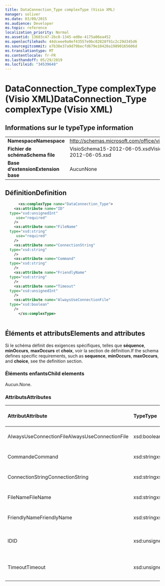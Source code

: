 ```yaml
---
title: DataConnection_Type complexType (Visio XML)
manager: soliver
ms.date: 03/09/2015
ms.audience: Developer
ms.topic: reference
localization_priority: Normal
ms.assetid: 13683c47-2bc8-1345-ed0e-4175a06ea452
ms.openlocfilehash: 44dceee9a9ef43557e9bc02828f91c2c29d345d6
ms.sourcegitcommit: e7b38e37a9d79becfd679e10420a19890165606d
ms.translationtype: MT
ms.contentlocale: fr-FR
ms.lasthandoff: 05/29/2019
ms.locfileid: "34539648"
---
```

# <a name="dataconnection_type-complextype-visio-xml"></a><span data-ttu-id="9e8da-102">DataConnection_Type complexType (Visio XML)</span><span class="sxs-lookup"><span data-stu-id="9e8da-102">DataConnection_Type complexType (Visio XML)</span></span>

## <a name="type-information"></a><span data-ttu-id="9e8da-103">Informations sur le type</span><span class="sxs-lookup"><span data-stu-id="9e8da-103">Type information</span></span>

|||
|:-----|:-----|
|<span data-ttu-id="9e8da-104">**Namespace**</span><span class="sxs-lookup"><span data-stu-id="9e8da-104">**Namespace**</span></span> <br/> |http://schemas.microsoft.com/office/visio/2011/1/core  <br/> |
|<span data-ttu-id="9e8da-105">**Fichier de schéma**</span><span class="sxs-lookup"><span data-stu-id="9e8da-105">**Schema file**</span></span> <br/> |<span data-ttu-id="9e8da-106">VisioSchema15-2012-06-05.xsd</span><span class="sxs-lookup"><span data-stu-id="9e8da-106">VisioSchema15-2012-06-05.xsd</span></span>  <br/> |
|<span data-ttu-id="9e8da-107">**Base d’extension**</span><span class="sxs-lookup"><span data-stu-id="9e8da-107">**Extension base**</span></span> <br/> |<span data-ttu-id="9e8da-108">Aucun</span><span class="sxs-lookup"><span data-stu-id="9e8da-108">None</span></span>  <br/> |
   
## <a name="definition"></a><span data-ttu-id="9e8da-109">Définition</span><span class="sxs-lookup"><span data-stu-id="9e8da-109">Definition</span></span>

```XML
      <xs:complexType name="DataConnection_Type">
    <xs:attribute name="ID"
  type="xsd:unsignedInt"
     use="required"
    />
    <xs:attribute name="FileName"
  type="xsd:string"
     use="required"
    />
    <xs:attribute name="ConnectionString"
  type="xsd:string"
    />
    <xs:attribute name="Command"
  type="xsd:string"
    />
    <xs:attribute name="FriendlyName"
  type="xsd:string"
    />
    <xs:attribute name="Timeout"
  type="xsd:unsignedInt"
    />
    <xs:attribute name="AlwaysUseConnectionFile"
  type="xsd:boolean"
    />
      </xs:complexType>
      
```

## <a name="elements-and-attributes"></a><span data-ttu-id="9e8da-110">Éléments et attributs</span><span class="sxs-lookup"><span data-stu-id="9e8da-110">Elements and attributes</span></span>

<span data-ttu-id="9e8da-111">Si le schéma définit des exigences spécifiques, telles que **séquence**, **minOccurs**, **maxOccurs** et **choix**, voir la section de définition.</span><span class="sxs-lookup"><span data-stu-id="9e8da-111">If the schema defines specific requirements, such as **sequence**, **minOccurs**, **maxOccurs**, and **choice**, see the definition section.</span></span> 
  
### <a name="child-elements"></a><span data-ttu-id="9e8da-112">Éléments enfants</span><span class="sxs-lookup"><span data-stu-id="9e8da-112">Child elements</span></span>

<span data-ttu-id="9e8da-113">Aucun.</span><span class="sxs-lookup"><span data-stu-id="9e8da-113">None.</span></span>
  
### <a name="attributes"></a><span data-ttu-id="9e8da-114">Attributs</span><span class="sxs-lookup"><span data-stu-id="9e8da-114">Attributes</span></span>

|<span data-ttu-id="9e8da-115">**Attribut**</span><span class="sxs-lookup"><span data-stu-id="9e8da-115">**Attribute**</span></span>|<span data-ttu-id="9e8da-116">**Type**</span><span class="sxs-lookup"><span data-stu-id="9e8da-116">**Type**</span></span>|<span data-ttu-id="9e8da-117">**Obligatoire**</span><span class="sxs-lookup"><span data-stu-id="9e8da-117">**Required**</span></span>|<span data-ttu-id="9e8da-118">**Description**</span><span class="sxs-lookup"><span data-stu-id="9e8da-118">**Description**</span></span>|<span data-ttu-id="9e8da-119">**Valeurs possibles**</span><span class="sxs-lookup"><span data-stu-id="9e8da-119">**Possible values**</span></span>|
|:-----|:-----|:-----|:-----|:-----|
|<span data-ttu-id="9e8da-120">AlwaysUseConnectionFile</span><span class="sxs-lookup"><span data-stu-id="9e8da-120">AlwaysUseConnectionFile</span></span>  <br/> |<span data-ttu-id="9e8da-121">xsd:boolean</span><span class="sxs-lookup"><span data-stu-id="9e8da-121">xsd:boolean</span></span>  <br/> |<span data-ttu-id="9e8da-122">facultatif</span><span class="sxs-lookup"><span data-stu-id="9e8da-122">optional</span></span>  <br/> ||<span data-ttu-id="9e8da-123">Valeurs du type xsd:boolean.</span><span class="sxs-lookup"><span data-stu-id="9e8da-123">Values of the xsd:boolean type.</span></span>  <br/> |
|<span data-ttu-id="9e8da-124">Commande</span><span class="sxs-lookup"><span data-stu-id="9e8da-124">Command</span></span>  <br/> |<span data-ttu-id="9e8da-125">xsd:string</span><span class="sxs-lookup"><span data-stu-id="9e8da-125">xsd:string</span></span>  <br/> |<span data-ttu-id="9e8da-126">facultatif</span><span class="sxs-lookup"><span data-stu-id="9e8da-126">optional</span></span>  <br/> ||<span data-ttu-id="9e8da-127">Valeurs du type xsd:string.</span><span class="sxs-lookup"><span data-stu-id="9e8da-127">Values of the xsd:string type.</span></span>  <br/> |
|<span data-ttu-id="9e8da-128">ConnectionString</span><span class="sxs-lookup"><span data-stu-id="9e8da-128">ConnectionString</span></span>  <br/> |<span data-ttu-id="9e8da-129">xsd:string</span><span class="sxs-lookup"><span data-stu-id="9e8da-129">xsd:string</span></span>  <br/> |<span data-ttu-id="9e8da-130">facultatif</span><span class="sxs-lookup"><span data-stu-id="9e8da-130">optional</span></span>  <br/> ||<span data-ttu-id="9e8da-131">Valeurs du type xsd:string.</span><span class="sxs-lookup"><span data-stu-id="9e8da-131">Values of the xsd:string type.</span></span>  <br/> |
|<span data-ttu-id="9e8da-132">FileName</span><span class="sxs-lookup"><span data-stu-id="9e8da-132">FileName</span></span>  <br/> |<span data-ttu-id="9e8da-133">xsd:string</span><span class="sxs-lookup"><span data-stu-id="9e8da-133">xsd:string</span></span>  <br/> |<span data-ttu-id="9e8da-134">obligatoire</span><span class="sxs-lookup"><span data-stu-id="9e8da-134">required</span></span>  <br/> ||<span data-ttu-id="9e8da-135">Valeurs du type xsd:string.</span><span class="sxs-lookup"><span data-stu-id="9e8da-135">Values of the xsd:string type.</span></span>  <br/> |
|<span data-ttu-id="9e8da-136">FriendlyName</span><span class="sxs-lookup"><span data-stu-id="9e8da-136">FriendlyName</span></span>  <br/> |<span data-ttu-id="9e8da-137">xsd:string</span><span class="sxs-lookup"><span data-stu-id="9e8da-137">xsd:string</span></span>  <br/> |<span data-ttu-id="9e8da-138">facultatif</span><span class="sxs-lookup"><span data-stu-id="9e8da-138">optional</span></span>  <br/> ||<span data-ttu-id="9e8da-139">Valeurs du type xsd:string.</span><span class="sxs-lookup"><span data-stu-id="9e8da-139">Values of the xsd:string type.</span></span>  <br/> |
|<span data-ttu-id="9e8da-140">ID</span><span class="sxs-lookup"><span data-stu-id="9e8da-140">ID</span></span>  <br/> |<span data-ttu-id="9e8da-141">xsd:unsignedInt</span><span class="sxs-lookup"><span data-stu-id="9e8da-141">xsd:unsignedInt</span></span>  <br/> |<span data-ttu-id="9e8da-142">obligatoire</span><span class="sxs-lookup"><span data-stu-id="9e8da-142">required</span></span>  <br/> ||<span data-ttu-id="9e8da-143">Valeurs du type xsd:unsignedInt.</span><span class="sxs-lookup"><span data-stu-id="9e8da-143">Values of the xsd:unsignedInt type.</span></span>  <br/> |
|<span data-ttu-id="9e8da-144">Timeout</span><span class="sxs-lookup"><span data-stu-id="9e8da-144">Timeout</span></span>  <br/> |<span data-ttu-id="9e8da-145">xsd:unsignedInt</span><span class="sxs-lookup"><span data-stu-id="9e8da-145">xsd:unsignedInt</span></span>  <br/> |<span data-ttu-id="9e8da-146">facultatif</span><span class="sxs-lookup"><span data-stu-id="9e8da-146">optional</span></span>  <br/> ||<span data-ttu-id="9e8da-147">Valeurs du type xsd:unsignedInt.</span><span class="sxs-lookup"><span data-stu-id="9e8da-147">Values of the xsd:unsignedInt type.</span></span>  <br/> |
   

